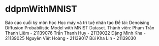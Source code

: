 # ddpmWithMNIST
Báo cáo cuối kỳ môn học Học máy và trí tuệ nhân tạo
Đề tài: Denoising Diffusion Probabilistic Model with MNIST Dataset.
Thành viên:
Phạm Trần Thanh Liêm - 21139076
Trần Thanh Huy - 21139022
Đặng Minh Kha - 21139025
Nguyễn Việt Hoàng - 21139017
Bùi Kha Lin - 21139030
